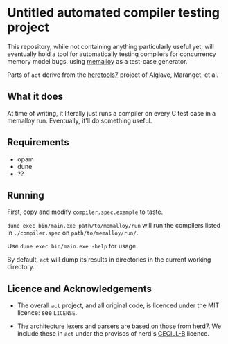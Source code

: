 # Untitled automated compiler testing project

This repository, while not containing anything particularly useful
yet, will eventually hold a tool for automatically testing compilers
for concurrency memory model bugs, using
[memalloy](https://github.com/JohnWickerson/memalloy) as a test-case
generator.

Parts of `act` derive from the
[herdtools7](https://github.com/herd/herdtools7) project of Alglave,
Maranget, et al.

## What it does

At time of writing, it literally just runs a compiler on every C test
case in a memalloy run.  Eventually, it'll do something useful.

## Requirements

- opam
- dune
- ??

## Running

First, copy and modify `compiler.spec.example` to taste.

`dune exec bin/main.exe path/to/memalloy/run` will run the compilers
listed in `./compiler.spec` on `path/to/memalloy/run/`.

Use `dune exec bin/main.exe -help` for usage.

By default, `act` will dump its results in directories in the current
working directory.

## Licence and Acknowledgements

- The overall `act` project, and all original code, is licenced under
  the MIT licence: see `LICENSE`.

- The architecture lexers and parsers are based on those from
  [herd7](https://github.com/herd/herdtools7).  We include these in
  `act` under the provisos of herd's
  [CECILL-B](http://www.cecill.info/licences/Licence_CeCILL-B_V1-en.html)
  licence.